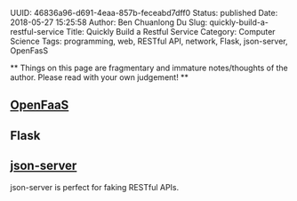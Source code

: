UUID: 46836a96-d691-4eaa-857b-feceabd7dff0
Status: published
Date: 2018-05-27 15:25:58
Author: Ben Chuanlong Du
Slug: quickly-build-a-restful-service
Title: Quickly Build a Restful Service
Category: Computer Science
Tags: programming, web, RESTful API, network, Flask, json-server, OpenFasS

**
Things on this page are
fragmentary and immature notes/thoughts of the author.
Please read with your own judgement!
**

## [OpenFaaS](https://github.com/openfaas/faas)


## Flask

## [json-server](https://github.com/typicode/json-server)

json-server is perfect for faking RESTful APIs.
